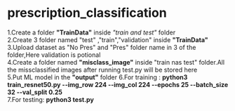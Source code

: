 # prescription_classification

1.Create a folder **"TrainData"** inside *"train and test"* folder\
2.Create 3 folder named "test" ,"train","validation" inside **"TrainData"**\
3.Upload dataset as "No Pres" and "Pres" folder name in 3 of the folder,Here validation is potional\
4.Create a folder named **"misclass_image"** inside "train nas test" folder.All the missclassified images after running test.py will be stored here\
5.Put ML model in the **"output"** folder
6.For training : **python3 train_resnet50.py --img_row 224 --img_col 224 --epochs 25 --batch_size 32 --val_split 0.25**\
7.For testing: **python3 test.py**

